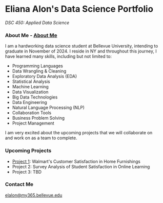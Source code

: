 # **Eliana Alon's Data Science Portfolio**
*DSC 450: Applied Data Science*

### About Me - [About Me](about.md) 
I am a hardworking data science student at Bellevue University, intending to graduate in November of 2024. I reside in NY and throughout this journey, I have learned many skills, including but not limited to:
- Programming Languages
- Data Wrangling & Cleaning
- Exploratory Data Analysis (EDA)
- Statistical Analysis
- Machine Learning
- Data Visualization
- Big Data Technologies
- Data Engineering
- Natural Language Processing (NLP)
- Collaboration Tools
- Business Problem Solving
- Project Management

I am very excited about the upcoming projects that we will collaborate on and work on as a team to complete.

### Upcoming Projects
+ [Project 1](project1.md): Walmart's Customer Satisfaction in Home Furnishings
+ Project 2: Survey Analysis of Student Satisfaction in Online Learning
+ Project 3: TBD

### Contact Me
elalon@my365.bellevue.edu
